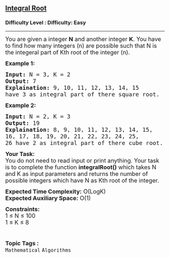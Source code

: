 <h2><a href="https://www.geeksforgeeks.org/problems/akaashs-assignment0828/1?page=2&status=unsolved&sortBy=accuracy">Integral Root</a></h2><h3>Difficulty Level : Difficulty: Easy</h3><hr><div class="problems_problem_content__Xm_eO"><p><span style="font-size:18px">You are given a integer <strong>N</strong> and another integer <strong>K</strong>. You have to find&nbsp;how many integers (n) are possible such that N is the integeral part of Kth root of the integer (n).</span></p>

<p><strong><span style="font-size:18px">Example 1:</span></strong></p>

<pre><span style="font-size:18px"><strong>Input:</strong> N = 3, K = 2
<strong>Output:</strong> 7
<strong>Explaination:</strong> 9, 10, 11, 12, 13, 14, 15 
have 3 as integral part of there square root.</span></pre>

<p><strong><span style="font-size:18px">Example 2:</span></strong></p>

<pre><span style="font-size:18px"><strong>Input:</strong> N = 2, K = 3
<strong>Output: </strong>19
<strong>Explaination:</strong> 8, 9, 10, 11, 12, 13, 14, 15, 
16, 17, 18, 19, 20, 21, 22, 23, 24, 25, 
26 have 2 as integral part of there cube root.</span></pre>

<p><span style="font-size:18px"><strong>Your Task:</strong><br>
You do not need to read input or print anything. Your task is to complete the function <strong>integralRoot()</strong> which takes N and K as input parameters and returns the number of possible integers which have N as Kth root of the integer.</span></p>

<p><span style="font-size:18px"><strong>Expected Time Complexity:</strong> O(LogK)<br>
<strong>Expected Auxiliary Space:</strong> O(1)</span></p>

<p><span style="font-size:18px"><strong>Constraints:</strong><br>
1 ≤ N ≤ 100<br>
1 ≤ K ≤ 8</span></p>
</div><br><p><span style=font-size:18px><strong>Topic Tags : </strong><br><code>Mathematical</code>&nbsp;<code>Algorithms</code>&nbsp;